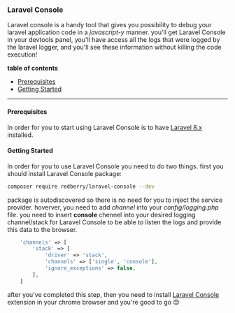 ### Laravel Console

Laravel console is a handy tool that gives you possibility to debug your laravel application code in a *javascript-y* manner. you'll get Laravel Console in your devtools panel, you'll have access all the logs that were logged by the laravel logger, and you'll see these information without killing the code execution! 

**table of contents**
* [Prerequisites]()
* [Getting Started]()

----------
#### Prerequisites
In order for you to start using Laravel Console is to have [Laravel 8.x]() installed.

#### Getting Started
In order for you to use Laravel Console you need to do two things. first you should install Laravel Console package:
```sh
composer require redberry/laravel-console --dev
```

package is autodiscovered so there is no need for you to inject the service provider.
hoverver, you need to add *channel* into your *config/logging.php* file. you need to insert **console** chennel into your desired logging channel/stack for Laravel Console to be able to listen the logs and provide this data to the browser.

```php
    'channels' => [
        'stack' => [
            'driver' => 'stack',
            'channels' => ['single', 'console'],
            'ignore_exceptions' => false,
        ],
    ]
```

after you've completed this step, then you need to install [Laravel Console]() extension in your chrome browser and you're good to go :blush: 